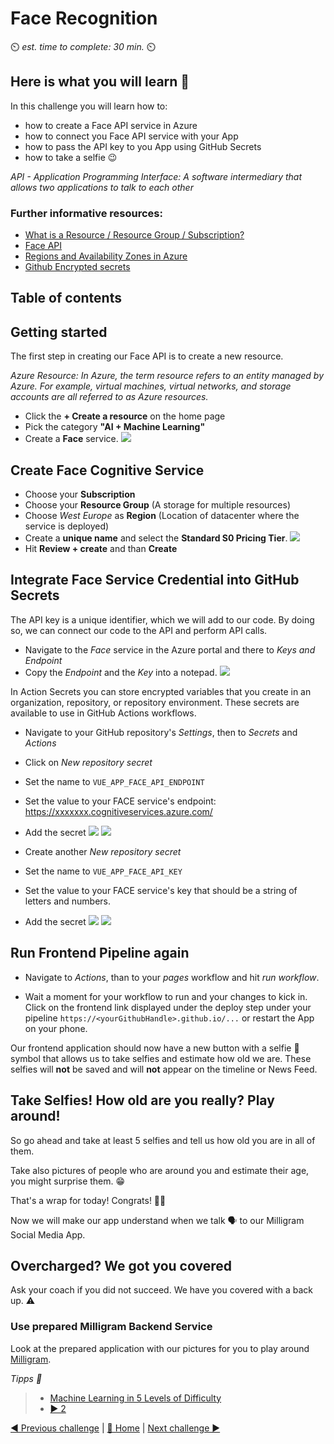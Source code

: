 # Face Recognition

⏲️ _est. time to complete: 30 min._ ⏲️

## Here is what you will learn 🎯

In this challenge you will learn how to:

- how to create a Face API service in Azure
- how to connect you Face API service with your App
- how to pass the API key to you App using GitHub Secrets
- how to take a selfie 😉

*API - Application Programming Interface: A software intermediary that allows two applications to talk to each other*

### Further informative resources:

- [What is a Resource / Resource Group / Subscription?](https://docs.microsoft.com/azure/cloud-adoption-framework/govern/resource-consistency/resource-access-management)
- [Face API](https://azure.microsoft.com/services/cognitive-services/face/)
- [Regions and Availability Zones in Azure](https://docs.microsoft.com/azure/availability-zones/az-overview)
- [Github Encrypted secrets](https://docs.github.com/en/actions/reference/encrypted-secrets)

## Table of contents

## Getting started

The first step in creating our Face API is to create a new resource.

*Azure Resource: In Azure, the term resource refers to an entity managed by Azure. For example, virtual machines, virtual networks, and storage accounts are all referred to as Azure resources.*

- Click the **+ Create a resource** on the home page
- Pick the category **"AI + Machine Learning"**
- Create a **Face** service.
![](./images/dark/create-face.png)

## Create Face Cognitive Service

- Choose your **Subscription**
- Choose your **Resource Group** (A storage for multiple resources)
- Choose *West Europe* as **Region** (Location of datacenter where the service is deployed)
- Create a **unique name** and select the **Standard S0 Pricing Tier**.
![](./images/dark/create-face-options.png)
- Hit **Review + create** and than **Create** 

## Integrate Face Service Credential into GitHub Secrets

The API key is a unique identifier, which we will add to our code. By doing so, we can connect our code to the API and perform API calls.
- Navigate to the _Face_ service in the Azure portal and there to _Keys and Endpoint_
- Copy the _Endpoint_ and the _Key_ into a notepad.
![](./images/dark/milligram-face-api-access-keys.png)


In Action Secrets you can store encrypted variables that you create in an organization, repository, or repository environment. These secrets are available to use in GitHub Actions workflows.
- Navigate to your GitHub repository's _Settings_, then to _Secrets_ and _Actions_
- Click on _New repository secret_
- Set the name to `VUE_APP_FACE_API_ENDPOINT`
- Set the value to your FACE service's endpoint: https://xxxxxxx.cognitiveservices.azure.com/
- Add the secret
  ![](./images/dark/vue-app-face-api-endpoint-secret.png#gh-dark-mode-only)
  ![](./images/light/vue-app-face-api-endpoint-secret.png#gh-light-mode-only)

- Create another _New repository secret_
- Set the name to `VUE_APP_FACE_API_KEY`
- Set the value to your FACE service's key that should be a string of letters and numbers.
- Add the secret
  ![](./images/dark/vue-app-face-api-key-secret.png#gh-dark-mode-only)
  ![](./images/light/vue-app-face-api-key-secret.png#gh-light-mode-only)

## Run Frontend Pipeline again

- Navigate to _Actions_, than to your _pages_ workflow and hit _run workflow_.

- Wait a moment for your workflow to run and your changes to kick in. Click on the frontend link displayed under the deploy step under your pipeline `https://<yourGithubHandle>.github.io/...` or restart the App on your phone.

Our frontend application should now have a new button with a selfie 🤩 symbol that allows us to take selfies and estimate how old we are.
These selfies will __not__ be saved and will __not__ appear on the timeline or News Feed.

## Take Selfies! How old are you really? Play around!

So go ahead and take at least 5 selfies and tell us how old you are in all of them.

Take also pictures of people who are around you and estimate their age, you might surprise them. 😁

That's a wrap for today! Congrats! 🥳🙏

Now we will make our app understand when we talk 🗣️ to our Milligram Social Media App. 


## Overcharged? We got you covered

Ask your coach if you did not succeed. We have you covered with a back up. ⚠️

### Use prepared Milligram Backend Service

Look at the prepared application with our pictures for you to play around [Milligram](https://codeunicornmartha.github.io/FemaleAIAppInnovationEcosystem/#/?stack-key=a78e2b9a).

_Tipps 📝_
  > - [Machine Learning in 5 Levels of Difficulty](https://youtu.be/5q87K1WaoFI)
  > - [▶ 2](./WorkInProgress)

[◀ Previous challenge](../../day1/Application/README.md) | [🔼 Home](../../README.md) | [Next challenge ▶](../Speech/README.md)